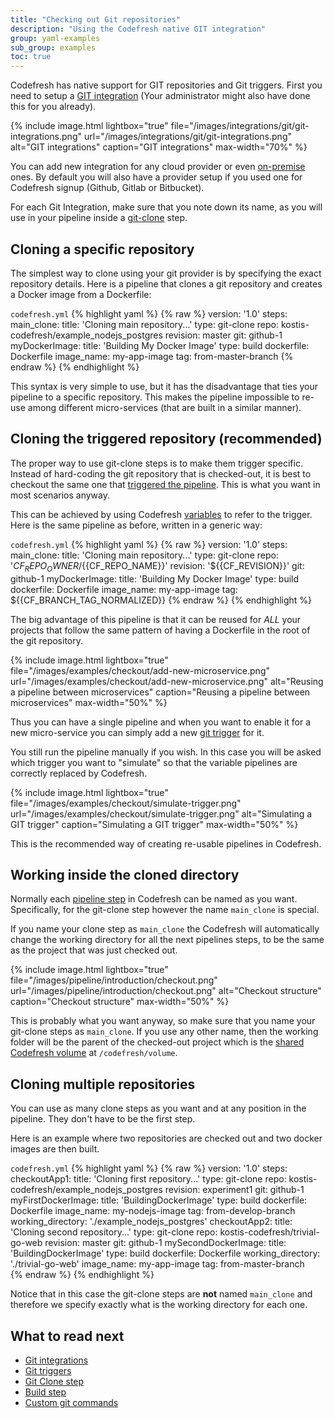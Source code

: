 ```yaml
---
title: "Checking out Git repositories"
description: "Using the Codefresh native GIT integration"
group: yaml-examples
sub_group: examples
toc: true
---
```


Codefresh has native support for GIT repositories and Git triggers. First you need to setup a [GIT integration]({{site.baseurl}}/docs/integrations/git-providers/) (Your administrator might also have done this for you already).

{% include image.html 
lightbox="true" 
file="/images/integrations/git/git-integrations.png" 
url="/images/integrations/git/git-integrations.png"
alt="GIT integrations"
caption="GIT integrations"
max-width="70%"
%}

You can add new integration for any cloud provider or even [on-premise]({{site.baseurl}}/docs/enterprise/behind-the-firewall/) ones. By default you will also have a provider setup if you used one for Codefresh signup (Github, Gitlab or Bitbucket).

For each Git Integration, make sure that you note down its name, as you will use in your pipeline inside a [git-clone]({{site.baseurl}}/docs/codefresh-yaml/steps/git-clone/) step.


## Cloning a specific repository

The simplest way to clone using your git provider is by specifying the exact repository details.
Here is a pipeline that clones a git repository and creates a Docker image from a Dockerfile:


`codefresh.yml`
{% highlight yaml %}
{% raw %}
version: '1.0'
steps:
  main_clone:
    title: 'Cloning main repository...'
    type: git-clone
    repo: kostis-codefresh/example_nodejs_postgres
    revision: master
    git: github-1
  myDockerImage:
    title: 'Building My Docker Image'
    type: build
    dockerfile: Dockerfile
    image_name: my-app-image
    tag: from-master-branch
{% endraw %}
{% endhighlight %}

This syntax is very simple to use, but it has the disadvantage that ties your pipeline to a specific repository. This makes
the pipeline impossible to re-use among different micro-services (that are built in a similar manner).

## Cloning the triggered repository (recommended)

The proper way to use git-clone steps is to make them trigger specific. Instead of hard-coding the git repository that is checked-out, it is best to checkout the same one that [triggered the pipeline]({{site.baseurl}}/docs/configure-ci-cd-pipeline/triggers/git-triggers/). This is what you want in most scenarios anyway.

This can be achieved by using Codefresh [variables]({{site.baseurl}}/docs/codefresh-yaml/variables/) to refer to the trigger.
Here is the same pipeline as before, written in a generic way:

`codefresh.yml`
{% highlight yaml %}
{% raw %}
version: '1.0'
steps:
  main_clone:
    title: 'Cloning main repository...'
    type: git-clone
    repo: '${{CF_REPO_OWNER}}/${{CF_REPO_NAME}}'
    revision: '${{CF_REVISION}}'
    git: github-1
  myDockerImage:
    title: 'Building My Docker Image'
    type: build
    dockerfile: Dockerfile
    image_name: my-app-image
    tag: ${{CF_BRANCH_TAG_NORMALIZED}}
{% endraw %}
{% endhighlight %}

The big advantage of this pipeline is that it can be reused for *ALL* your projects that follow the same pattern of having a Dockerfile in the root of the git repository.

{% include image.html 
lightbox="true" 
file="/images/examples/checkout/add-new-microservice.png" 
url="/images/examples/checkout/add-new-microservice.png"
alt="Reusing a pipeline between microservices"
caption="Reusing a pipeline between microservices"
max-width="50%"
%}

Thus you can have a single pipeline and when you want to enable it for a new micro-service you can simply add a new [git trigger]({{site.baseurl}}/docs/configure-ci-cd-pipeline/triggers/git-triggers/) for it.

You still run the pipeline manually if you wish. In this case you will be asked which trigger you want to "simulate" so that the variable pipelines are correctly replaced by Codefresh.

{% include image.html 
lightbox="true" 
file="/images/examples/checkout/simulate-trigger.png" 
url="/images/examples/checkout/simulate-trigger.png"
alt="Simulating a GIT trigger"
caption="Simulating a GIT trigger"
max-width="50%"
%}

This is the recommended way of creating re-usable pipelines in Codefresh.


## Working inside the cloned directory

Normally each [pipeline step]({{site.baseurl}}/docs/codefresh-yaml/steps/) in Codefresh can be named as you want. Specifically, for the git-clone step however the name `main_clone` is special.

If you name your clone step as `main_clone` the Codefresh will automatically change the working directory for all the next pipelines steps, to be the same as the project that was just checked out.

{% include 
image.html 
lightbox="true" 
file="/images/pipeline/introduction/checkout.png" 
url="/images/pipeline/introduction/checkout.png"
alt="Checkout structure" 
caption="Checkout structure"
max-width="50%" 
%}

This is probably what you want anyway, so make sure that you name your git-clone steps as `main_clone`. If you use any other name, then the working folder will be the parent of the checked-out project which is the [shared Codefresh volume]({{site.baseurl}}/docs/configure-ci-cd-pipeline/introduction-to-codefresh-pipelines/#sharing-the-workspace-between-build-steps) at `/codefresh/volume`.

## Cloning multiple repositories

You can use as many clone steps as you want and at any position in the pipeline. They don't have to be the first step.

Here is an example where two repositories are checked out and two docker images are then built. 

`codefresh.yml`
{% highlight yaml %}
{% raw %}
version: '1.0'
steps:
  checkoutApp1:
    title: 'Cloning first repository...'
    type: git-clone
    repo: kostis-codefresh/example_nodejs_postgres
    revision: experiment1
    git: github-1
  myFirstDockerImage:
    title: 'BuildingDockerImage'
    type: build
    dockerfile: Dockerfile
    image_name: my-nodejs-image
    tag: from-develop-branch
    working_directory: './example_nodejs_postgres'
  checkoutApp2:
    title: 'Cloning second repository...'
    type: git-clone
    repo: kostis-codefresh/trivial-go-web
    revision: master
    git: github-1
  mySecondDockerImage:
    title: 'BuildingDockerImage'
    type: build
    dockerfile: Dockerfile
    working_directory: './trivial-go-web'
    image_name: my-app-image
    tag: from-master-branch         
{% endraw %}
{% endhighlight %}

Notice that in this case the git-clone steps are **not** named `main_clone` and therefore we specify exactly what is the working directory for each one.


## What to read next

* [Git integrations]({{site.baseurl}}/docs/integrations/git-providers/)
* [Git triggers]({{site.baseurl}}/docs/configure-ci-cd-pipeline/triggers/git-triggers/)
* [Git Clone step]({{site.baseurl}}/docs/codefresh-yaml/steps/git-clone/)
* [Build step]({{site.baseurl}}/docs/codefresh-yaml/steps/build/)
* [Custom git commands]({{site.baseurl}}/docs/yaml-examples/examples/git-checkout-custom/)